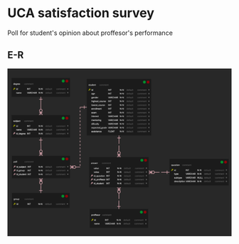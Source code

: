 # UCA satisfaction survey
Poll for student's opinion about proffesor's performance

## E-R
![Scheme](./assets/img/erd1333x1000.png)